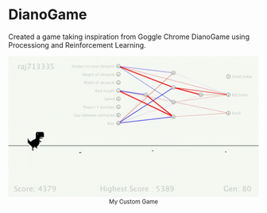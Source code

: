 # DianoGame
Created a game taking inspiration from Goggle Chrome DianoGame using Processiong and Reinforcement Learning.


<p align="center">
    <img src="DEMO/demo.gif", width="1000">
    <br>
    <sup>My Custom Game</sup>
</p>
